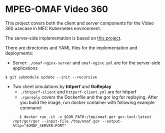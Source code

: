 # MPEG-OMAF Video 360 

This project covers both the client and server components for the Video 360 usecase in MEC Kubernetes environment.

The server-side implementation is based on [this project](https://github.com/fraunhoferhhi/omaf.js).

There are directories and YAML files for the implementation and deployments:

- Server: `./omaf-nginx-server` and `omaf-nginx.yml` are for the server-side applications
```
$ git submodule update --init --recursive
```
    

- Two client simulations by **httperf** and **GoReplay**
   - `./httperf-client` and `httperf-client.yml` are for httperf
   - `./goreply` covers the Dockerfile and the gor log for replaying. 
    After you build the image, run docker container with following example command:
   ```
      $ docker run -it -v $GOR_PATH:/tmp/omaf.gor gor-tool:latest /opt/gor/gor --input-file /tmp/omaf.gor --output-http="$OMAF_SERVER:PORT"
   ``` 
